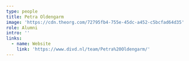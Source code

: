 ```yaml
---
type: people
title: Petra Oldengarm
image: 'https://cdn.theorg.com/72795fb4-755e-45dc-a452-c5bcfad64d35'
role: Alumni
intro: ''
links:
  - name: Website
    link: 'https://www.divd.nl/team/Petra%20Oldengarm/'
---
```


